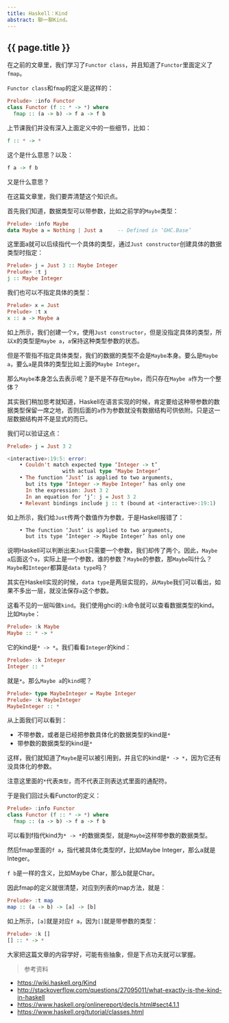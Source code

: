 ```yaml
---
title: Haskell：Kind
abstract: 聊一聊Kind。
---
```


## {{ page.title }}

在之前的文章里，我们学习了`Functor class`，并且知道了`Functor`里面定义了`fmap`。

`Functor class`和`fmap`的定义是这样的：

```haskell
Prelude> :info Functor
class Functor (f :: * -> *) where
  fmap :: (a -> b) -> f a -> f b
```

上节课我们并没有深入上面定义中的一些细节，比如：

```haskell
f :: * -> *
```

这个是什么意思？以及：

```haskell
f a -> f b
```

又是什么意思？

在这篇文章里，我们要弄清楚这个知识点。

首先我们知道，数据类型可以带参数，比如之前学的`Maybe`类型：

```haskell
Prelude> :info Maybe
data Maybe a = Nothing | Just a 	-- Defined in ‘GHC.Base’
```

这里面a就可以后续指代一个具体的类型，通过`Just constructor`创建具体的数据类型时指定：

```haskell
Prelude> j = Just 3 :: Maybe Integer
Prelude> :t j
j :: Maybe Integer
```

我们也可以不指定具体的类型：

```haskell
Prelude> x = Just
Prelude> :t x
x :: a -> Maybe a
```

如上所示，我们创建一个x，使用`Just constructor`，但是没指定具体的类型，所以x的类型是`Maybe a`，`a`保持这种类型参数的状态。

但是不管指不指定具体类型，我们的数据的类型不会是`Maybe`本身。要么是`Maybe a`，要么`a`是具体的类型比如上面的`Maybe Integer`。

那么`Maybe`本身怎么去表示呢？是不是不存在`Maybe`，而只存在`Maybe a`作为一个整体？

其实我们稍加思考就知道，Haskell在语言实现的时候，肯定要给这种带参数的数据类型保留一席之地，否则后面的`a`作为参数就没有数据结构可供依附。只是这一层数据结构并不是显式的而已。

我们可以验证这点：

```haskell
Prelude> j = Just 3 2

<interactive>:19:5: error:
	• Couldn't match expected type ‘Integer -> t’
				  with actual type ‘Maybe Integer’
	• The function ‘Just’ is applied to two arguments,
	  but its type ‘Integer -> Maybe Integer’ has only one
	  In the expression: Just 3 2
	  In an equation for ‘j’: j = Just 3 2
	• Relevant bindings include j :: t (bound at <interactive>:19:1)
```

如上所示，我们给`Just`传两个数值作为参数，于是Haskell报错了：

```txt
	• The function ‘Just’ is applied to two arguments,
	  but its type ‘Integer -> Maybe Integer’ has only one
```

说明Haskell可以判断出来`Just`只需要一个参数，我们却传了两个。因此，`Maybe a`后面这个`a`，实际上是一个参数，谁的参数？`Maybe`的参数，那`Maybe`叫什么？`Maybe`和`Integer`都算是`data type`吗？

其实在Haskell实现的时候，`data type`是两层实现的，从`Maybe`我们可以看出，如果不多出一层，就没法保存`a`这个参数。

这看不见的一层叫做`kind`。我们使用ghci的`:k`命令就可以查看数据类型的kind。比如`Maybe`：

```haskell
Prelude> :k Maybe
Maybe :: * -> *
```

它的kind是`* -> *`。我们看看`Integer`的kind：

```haskell
Prelude> :k Integer
Integer :: *
```

就是`*`。那么`Maybe a`的`kind`呢？

```haskell
Prelude> type MaybeInteger = Maybe Integer
Prelude> :k MaybeInteger
MaybeInteger :: *
```

从上面我们可以看到：

- 不带参数，或者是已经把参数具体化的数据类型的kind是`*`
- 带参数的数据类型的kind是`*`

这样，我们就知道了`Maybe`是可以被引用到，并且它的kind是`* -> *`，因为它还有没具体化的参数。

注意这里面的`*`代表`类型`，而不代表正则表达式里面的通配符。

于是我们回过头看Functor的定义：

```haskell
Prelude> :info Functor
class Functor (f :: * -> *) where
  fmap :: (a -> b) -> f a -> f b
```

可以看到f指代kind为`* -> *`的数据类型，就是`Maybe`这样带参数的数据类型。

然后fmap里面的`f a`，指代被具体化类型的f，比如Maybe Integer，那么a就是Integer。

`f b`是一样的含义，比如Maybe Char，那么b就是Char。

因此fmap的定义就很清楚，对应到列表的map方法，就是：

```haskell
Prelude> :t map
map :: (a -> b) -> [a] -> [b]
```

如上所示，`[a]`就是对应`f a`，因为`[]`就是带参数的类型：

```haskell
Prelude> :k []
[] :: * -> *
```

大家把这篇文章的内容学好，可能有些抽象，但是下点功夫就可以掌握。

> 参考资料

- https://wiki.haskell.org/Kind
- http://stackoverflow.com/questions/27095011/what-exactly-is-the-kind-in-haskell
- https://www.haskell.org/onlinereport/decls.html#sect4.1.1
- https://www.haskell.org/tutorial/classes.html
